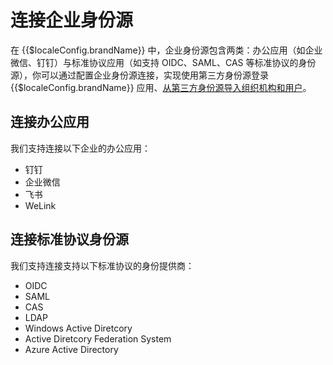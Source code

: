# 连接企业身份源

<LastUpdated/>

在 {{$localeConfig.brandName}} 中，企业身份源包含两类：办公应用（如企业微信、钉钉）与标准协议应用（如支持 OIDC、SAML、CAS 等标准协议的身份源），你可以通过配置企业身份源连接，实现使用第三方身份源登录 {{$localeConfig.brandName}} 应用、[从第三方身份源导入组织机构和用户](/guides/org/create-or-import-org/#导入组织机构)。

## 连接办公应用

我们支持连接以下企业的办公应用：


- <router-link to="/connections/dingtalk-oa/" target="_blank">钉钉</router-link>
- <router-link to="/connections/wechatwork/" target="_blank">企业微信</router-link>
- <router-link to="/connections/lark/" target="_blank">飞书</router-link>
- <router-link to="/connections/welink/" target="_blank">WeLink</router-link>

## 连接标准协议身份源

我们支持连接支持以下标准协议的身份提供商：

- <router-link to="/connections/oidc/" target="_blank">OIDC</router-link>
- <router-link to="/connections/saml/" target="_blank">SAML</router-link>
- <router-link to="/connections/cas/" target="_blank">CAS</router-link>
- <router-link to="/connections/ldap/" target="_blank">LDAP</router-link>
- <router-link to="/connections/windows-active-directory/" target="_blank">Windows Active Diretcory</router-link>
- <router-link to="/connections/active-directory-federation-system/" target="_blank">Active Diretcory Federation System</router-link>
- <router-link to="/connections/azure-active-directory/" target="_blank">Azure Active Directory</router-link>
